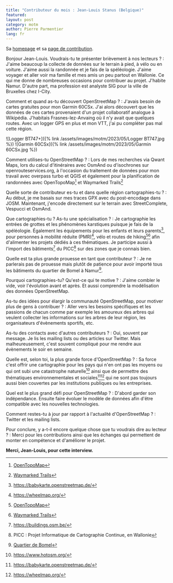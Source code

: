 ```yaml
---
title: "Contributeur du mois : Jean-Louis Stanus (Belgique)"
featured:
layout: post
category: motm
author: Pierre Parmentier
lang: fr
---
```


Sa [homepage](https://www.openstreetmap.org/user/Jean-Louis%20Stanus) et sa [page de contribution](https://hdyc.neis-one.org/?Jean-Louis%20Stanus).

Bonjour Jean-Louis. Voudrais-tu te présenter brièvement à nos lecteurs ?
: J'aime beaucoup la collecte de données sur le terrain à pied, à vélo ou en voiture. J'aime aussi la randonnée et je fais de la spéléologie. J'aime voyager et aller voir ma famille et mes amis un peu partout en Wallonie. Ce qui me donne de nombreuses occasions pour contribuer au projet. J'habite Namur. D'autre part, ma profession est analyste SIG pour la ville de Bruxelles chez I-City.

Comment et quand as-tu découvert OpenStreetMap ?
: J'avais besoin de cartes gratuites pour mon Garmin 60CSx. J'ai alors découvert que les données de ces cartes provenaient d'un projet collaboratif analogue à Wikipédia. J'habitais Frasnes-lez-Anvaing où il n'y avait que quelques routes. Avec un logger GPS en plus et mon VTT, j'ai pu compléter pas mal cette région.

![Logger BT747+]({% link /assets/images/motm/2023/05/Logger BT747.jpg %})
![Garmin 60CSx]({% link /assets/images/motm/2023/05/Garmin 60CSx.jpg %})

Comment utilises-tu OpenStreetMap ?
: Lors de mes recherches via Qwant Maps, lors du calcul d'itinéraires avec OsmAnd ou d'isochrones sur openrouteservices.org, à l'occasion du traitement de données pour mon travail avec overpass turbo et QGIS et également pour la planification de randonnées avec OpenTopoMap[^1] et Waymarked Trails[^2]

Quelle sorte de contributeur es-tu et dans quelle région cartographies-tu ?
: Au début, je me basais sur mes traces GPX avec du post-encodage dans JOSM. Maintenant, j'encode directement sur le terrain avec StreetComplete, Vespucci et OsmAnd.

Que cartographies-tu ? As-tu une spécialisation ?
: Je cartographie les entrées de grottes et les phénomènes karstiques puisque je fais de la spéléologie. Également les équipements pour les enfants et leurs parents[^3], pour personnes à mobilité réduite (PMR)[^4], vélo et routes de hiking[^1][^2] afin d'alimenter les projets dédiés à ces thématiques. Je participe aussi à l'import des bâtiments[^5] du PICC[^6] sur des zones que je connais bien.

Quelle est ta plus grande prouesse en tant que contributeur ?
: Je ne parlerais pas de prouesse mais plutôt de patience pour avoir importé tous les bâtiments du quartier de Bomel à Namur[^7].

Pourquoi cartographies-tu? Qu'est-ce qui te motive ?
: J'aime combler le vide, voir l'évolution avant et après. Et aussi comprendre la modélisation des données OpenStreetMap.

As-tu des idées pour élargir la communauté OpenStreetMap, pour motiver plus de gens à contribuer ?
: Aller vers les besoins spécifiques et les passions de chacun comme par exemple les amoureux des arbres qui veulent collecter les informations sur les arbres de leur région, les organisateurs d'évènements sportifs, etc.

As-tu des contacts avec d'autres contributeurs ?
: Oui, souvent par message. Je lis les mailing lists ou des articles sur Twitter. Mais malheureusement, c'est souvent compliqué pour me rendre aux évènements le soir en semaine.

Quelle est, selon toi, la plus grande force d'OpenStreetMap ?
: Sa force c'est offrir une cartographie pour les pays qui n'en ont pas les moyens ou qui ont subi une catastrophe naturelle[^8] ainsi que de permettre des thématiques environnementales et sociales[^3][^4] qui ne sont pas toujours aussi bien couvertes par les institutions publiques ou les entreprises.

Quel est le plus grand défi pour OpenStreetMap ?
: D'abord garder son indépendance. Ensuite faire évoluer le modèle de données afin d'être compatible avec les nouvelles technologies.

Comment restes-tu à jour par rapport à l'actualité d'OpenStreetMap ?
: Twitter et les mailing lists.

Pour conclure, y a-t-il encore quelque chose que tu voudrais dire au lecteur ?
: Merci pour les contributions ainsi que les échanges qui permettent de monter en compétence et d'améliorer le projet.

**Merci, Jean-Louis, pour cette interview.**

[^1]: [OpenTopoMap](https://opentopomap.org)
[^2]: [Waymarked Trails](https://waymarkedtrails.org/)
[^3]: <https://babykarte.openstreetmap.de/>
[^4]: <https://wheelmap.org/>
[^5]: <https://buildings.osm.be/>
[^6]: PICC : Projet Informatique de Cartographie Continue, en Wallonie
[^7]: [Quartier de Bomel](https://www.openstreetmap.org/#map=17/50.47237/4.86082)
[^8]: <https://www.hotosm.org/>
